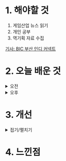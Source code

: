
# 1. 해야할 것

1. 게임산업 뉴스 읽기 
2. 개인 공부  
3. 역기획 자료 수집

[기사: BIC 부산 인디 커넥트](https://www.gamemeca.com/view.php?gid=1752212)


# 2. 오늘 배운 것

<details>
<summary>오전</summary>

## 오늘의 뉴스
### 부산 인디 커넥트
![image](https://github.com/user-attachments/assets/fa15dc7f-5348-483e-942c-4b47011bcd39)
![image](https://github.com/user-attachments/assets/a28873fd-5f7f-4520-bbf5-b189b659537c)

재밌어보이는 게임이 정말 많이 보였던 부산 인디 커넥트.\
다 해보고 싶었지만 기다리는 시간과 플레이하는 시간이 겹쳐서 다 해보진 못했다.

이럴 줄 알았으면 응모권에 도장 받는 퀘스트를 하지 않고 그냥 돌아다니면서 흥미가 가는 게임을 해볼걸 그랬다.

그럼에도 불구하고 퀘스트 라인에 따라 안해봤을 게임들도 체험할 수 있어서 좋았다.\
개인적으로 비주얼 노벨류 게임은 잘 안하는 편인데 이번 기회로 플레이해봤는데 한번쯤은 해볼만 했다.\
게임 퀄리티가 거의 완성된 게임과 시작 프로토타입 게임들로 섞여있었지만 다 아이디어를 살펴볼 수 있어서 재밌었다.

## 포트폴리오 발표회


</details>


<details>
<summary>오후</summary>


</details>




# 3. 개선


<details>
<summary>접기/펼치기</summary>


</details>



# 4. 느낀점


